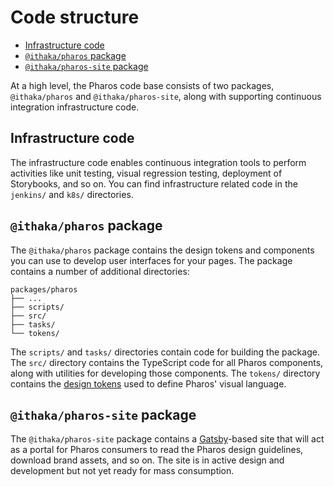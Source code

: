 # Code structure

<!-- toc -->

- [Infrastructure code](#infrastructure-code)
- [`@ithaka/pharos` package](#ithakapharos-package)
- [`@ithaka/pharos-site` package](#ithakapharos-site-package)

<!-- tocstop -->

At a high level, the Pharos code base consists of two packages, `@ithaka/pharos` and `@ithaka/pharos-site`, along with supporting continuous integration infrastructure code.

## Infrastructure code

The infrastructure code enables continuous integration tools to perform activities like unit testing, visual regression testing, deployment of Storybooks, and so on. You can find infrastructure related code in the `jenkins/` and `k8s/` directories.

## `@ithaka/pharos` package

The `@ithaka/pharos` package contains the design tokens and components you can use to develop user interfaces for your pages. The package contains a number of additional directories:

```
packages/pharos
├── ...
├── scripts/
├── src/
├── tasks/
└── tokens/
```

The `scripts/` and `tasks/` directories contain code for building the package. The `src/` directory contains the TypeScript code for all Pharos components, along with utilities for developing those components. The `tokens/` directory contains the [design tokens](./design-tokens.md) used to define Pharos' visual language.

## `@ithaka/pharos-site` package

The `@ithaka/pharos-site` package contains a [Gatsby](https://www.gatsbyjs.org/)-based site that will act as a portal for Pharos consumers to read the Pharos design guidelines, download brand assets, and so on. The site is in active design and development but not yet ready for mass consumption.
